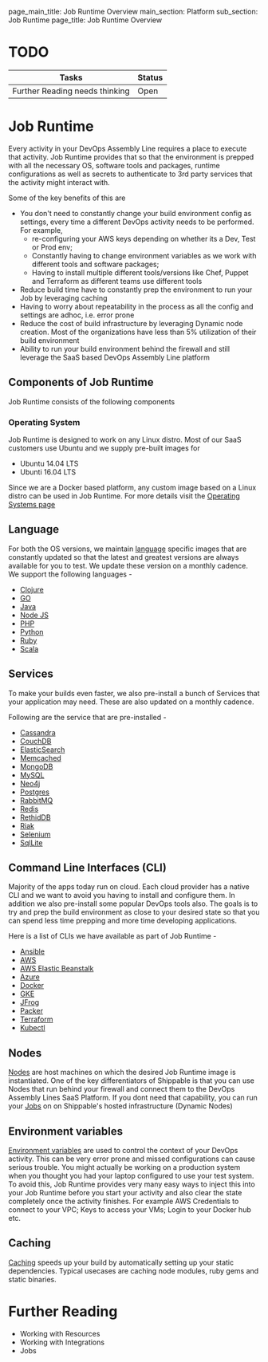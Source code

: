 page_main_title: Job Runtime Overview
main_section: Platform
sub_section: Job Runtime
page_title: Job Runtime Overview

# TODO
| Tasks   |      Status    |
|----------|-------------|
| Further Reading needs thinking|  Open |

# Job Runtime
Every activity in your DevOps Assembly Line requires a place to execute that activity. Job Runtime provides that so that the environment is prepped with all the necessary OS, software tools and packages, runtime configurations as well as secrets to authenticate to 3rd party services that the activity might interact with.

Some of the key benefits of this are

* You don't need to constantly change your build environment config as settings, every time a different DevOps activity needs to be performed. For example,
	* re-configuring your AWS keys depending on whether its a Dev, Test or Prod env;
	* Constantly having to change environment variables as we work with different tools and software packages;
	* Having to install multiple different tools/versions like Chef, Puppet and Terraform as different teams use different tools
* Reduce build time have to constantly prep the environment to run your Job by leveraging caching
* Having to worry about repeatability in the process as all the config and settings are adhoc, i.e. error prone
* Reduce the cost of build infrastructure by leveraging Dynamic node creation. Most of the organizations have less than 5% utilization of their build environment
* Ability to run your build environment behind the firewall and still leverage the SaaS based DevOps Assembly Line platform

## Components of Job Runtime
Job Runtime consists of the following components

### Operating System
Job Runtime is designed to work on any Linux distro. Most of our SaaS customers use Ubuntu and we supply pre-built images for

* Ubuntu 14.04 LTS
* Ubunti 16.04 LTS

Since we are a Docker based platform, any custom image based on a Linux distro can be used in Job Runtime. For more details visit the [Operating Systems page](/platform/runtime/os)

## Language
For both the OS versions, we maintain [language](platform/language/overview)  specific images that are constantly updated so that the latest and greatest versions are always available for you to test. We update these version on a monthly cadence.
We support the following languages -

* [Clojure](/platform/runtime/language/clojure.md)
* [GO](/platform/runtime/language/go.md)
* [Java](/platform/runtime/language/java)
* [Node JS](/platform/runtime/language/nodejs)
* [PHP](/platform/runtime/language/php)
* [Python](/platform/runtime/language/python)
* [Ruby](/platform/runtime/language/ruby)
* [Scala](/platform/runtime/language/scala)

## Services
To make your builds even faster, we also pre-install a bunch of Services that your application may need. These are also updated on a monthly cadence.

Following are the service that are pre-installed -

* [Cassandra](/platform/service-cassandra)
* [CouchDB](/platform/service-couchdb)
* [ElasticSearch](/platform/service-elasticsearch)
* [Memcached](/platform/service-memcached)
* [MongoDB](/platform/service-mongodb)
* [MySQL](/platform/service-mongodb)
* [Neo4j](/platform/service-neo4j)
* [Postgres](/platform/service-postgres)
* [RabbitMQ](/platform/service-rabbitmq)
* [Redis](/platform/service-redis)
* [RethidDB](/platform/service-rethinkdb)
* [Riak](/platform/service-riak)
* [Selenium](/platform/service-selenium)
* [SqlLite](/platform/service-sqllite)

## Command Line Interfaces (CLI)
Majority of the apps today run on cloud. Each cloud provider has a native CLI and we want to avoid you having to install and configure them. In addition we also pre-install some popular DevOps tools also. The goals is to try and prep the build environment as close to your desired state so that you can spend less time prepping and more time developing applications.

Here is a list of CLIs we have available as part of Job Runtime -

* [Ansible](/platform/cli-ansible)
* [AWS](/platform/cli-aws)
* [AWS Elastic Beanstalk](/platform/cli-awseb)
* [Azure](/platform/cli-azure)
* [Docker](/platform/cli-docker)
* [GKE](/platform/cli-gke)
* [JFrog](/platform/cli-jfrog)
* [Packer](/platform/cli-packer)
* [Terraform](/platform/cli-terraform)
* [Kubectl](/platform/cli-kubectl)

## Nodes
[Nodes](/platform/runtime/nodes) are host machines on which the desired Job Runtime image is instantiated. One of the key differentiators of Shippable is that you can use Nodes that run behind your firewall and connect them to the DevOps Assembly Lines SaaS Platform. If you dont need that capability, you can run your [Jobs]() on on Shippable's hosted infrastructure (Dynamic Nodes)

## Environment variables
[Environment variables](/platform/runtime/environment-variables) are used to control the context of your DevOps activity. This can be very error prone and missed configurations can cause serious trouble. You might actually be working on a production system when you thought you had your laptop configured to use your test system. To avoid this, Job Runtime provides very many easy ways to inject this into your Job Runtime before you start your activity and also clear the state completely once the activity finishes. For example AWS Credentials to connect to your VPC; Keys to access your VMs; Login to your Docker hub etc.

## Caching
[Caching](/platform/runtime/caching) speeds up your build by automatically setting up your static dependencies. Typical usecases are caching node modules, ruby gems and static binaries.

# Further Reading
* Working with Resources
* Working with Integrations
* Jobs
